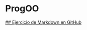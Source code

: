# ProgOO
[## Ejercicio de Markdown en GitHub](https://github.com/MiadosC1/ProgOO/tree/main/ParadigmaOO#readme) 
